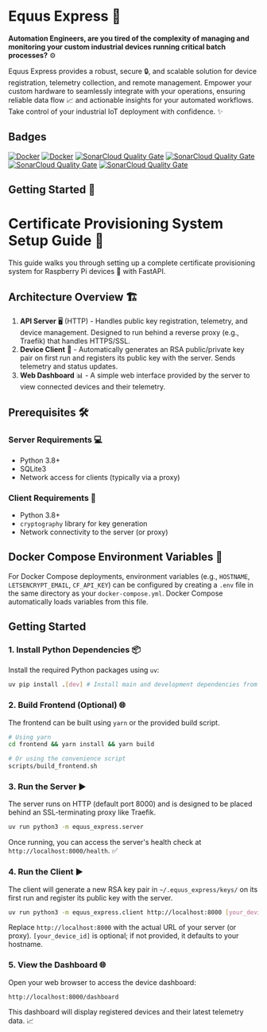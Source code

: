 # Equus Express 🐎

**Automation Engineers, are you tired of the complexity of managing and monitoring your custom industrial devices running critical batch processes?** ⚙️

Equus Express provides a robust, secure 🔒, and scalable solution for device registration, telemetry collection, and remote management. Empower your custom hardware to seamlessly integrate with your operations, ensuring reliable data flow 📈 and actionable insights for your automated workflows. Take control of your industrial IoT deployment with confidence. ✨

## Badges

[![Docker](https://github.com/jvishnefske/equusExpress/actions/workflows/docker-publish.yml/badge.svg)](https://github.com/jvishnefske/equusExpress/actions/workflows/docker-publish.yml)
[![Docker](https://github.com/jvishnefske/equusExpress/actions/workflows/build.yml/badge.svg)](https://github.com/jvishnefske/equusExpress/actions/workflows/build.yml)
[![SonarCloud Quality Gate](https://sonarcloud.io/api/project_badges/measure?project=jvishnefske_equusExpress&metric=coverage)](https://sonarcloud.io/component_measures?id=jvishnefske_equusExpress&metric=coverage)
[![SonarCloud Quality Gate](https://sonarcloud.io/api/project_badges/measure?project=jvishnefske_equusExpress&metric=security_rating)](https://sonarcloud.io/component_measures?metric=Security&id=jvishnefske_equusExpress)
[![SonarCloud Quality Gate](https://sonarcloud.io/api/project_badges/measure?project=jvishnefske_equusExpress&metric=ncloc)](https://sonarcloud.io/dashboard?id=jvishnefske_equusExpress)
[![SonarCloud Quality Gate](https://sonarcloud.io/api/project_badges/measure?project=jvishnefske_equusExpress&metric=vulnerabilities)](https://sonarcloud.io/dashboard?id=jvishnefske_equusExpress)


## Getting Started 🚀

# Certificate Provisioning System Setup Guide 📜

This guide walks you through setting up a complete certificate provisioning system for Raspberry Pi devices 🍓 with FastAPI.

## Architecture Overview 🏗️

1.  **API Server** 🖥️ (HTTP) - Handles public key registration, telemetry, and device management. Designed to run behind a reverse proxy (e.g., Traefik) that handles HTTPS/SSL.
2.  **Device Client** 🔌 - Automatically generates an RSA public/private key pair on first run and registers its public key with the server. Sends telemetry and status updates.
3.  **Web Dashboard** 📊 - A simple web interface provided by the server to view connected devices and their telemetry.

## Prerequisites 🛠️

### Server Requirements 💻
-   Python 3.8+
-   SQLite3
-   Network access for clients (typically via a proxy)

### Client Requirements 📱
-   Python 3.8+
-   `cryptography` library for key generation
-   Network connectivity to the server (or proxy)

## Docker Compose Environment Variables 🐳

For Docker Compose deployments, environment variables (e.g., `HOSTNAME`, `LETSENCRYPT_EMAIL`, `CF_API_KEY`) can be configured by creating a `.env` file in the same directory as your `docker-compose.yml`. Docker Compose automatically loads variables from this file.


## Getting Started

### 1. Install Python Dependencies 📦

Install the required Python packages using `uv`:

```bash
uv pip install .[dev] # Install main and development dependencies from pyproject.toml
```

### 2. Build Frontend (Optional) 🌐

The frontend can be built using `yarn` or the provided build script.

```bash
# Using yarn
cd frontend && yarn install && yarn build

# Or using the convenience script
scripts/build_frontend.sh
```

### 3. Run the Server ▶️

The server runs on HTTP (default port 8000) and is designed to be placed behind an SSL-terminating proxy like Traefik.

```bash
uv run python3 -m equus_express.server
```

Once running, you can access the server's health check at `http://localhost:8000/health`. ✅

### 4. Run the Client ▶️

The client will generate a new RSA key pair in `~/.equus_express/keys/` on its first run and register its public key with the server.

```bash
uv run python3 -m equus_express.client http://localhost:8000 [your_device_id]
```
Replace `http://localhost:8000` with the actual URL of your server (or proxy). `[your_device_id]` is optional; if not provided, it defaults to your hostname.

### 5. View the Dashboard 🌐

Open your web browser to access the device dashboard:

```
http://localhost:8000/dashboard
```

This dashboard will display registered devices and their latest telemetry data. 📈

